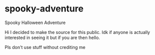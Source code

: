 # spooky-adventure
Spooky Halloween Adventure

Hi I decided to make the source for this public. Idk if anyone is actually interested in seeing it but if you are then hello.

Pls don't use stuff without crediting me
